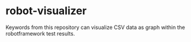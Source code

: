 # robot-visualizer
Keywords from this repository can visualize CSV data as graph within the robotframework test results.
